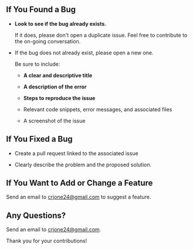 ## If You Found a Bug

- **Look to see if the bug already exists.**

  If it does, please don't open a duplicate issue. Feel free to contribute to the on-going conversation.

- If the bug does not already exist, please open a new one.

  Be sure to include:

  - **A clear and descriptive title**

  - **A description of the error**

  - **Steps to reproduce the issue**

  - Relevant code snippets, error messages, and associated files

  - A screenshot of the issue

## If You Fixed a Bug

- Create a pull request linked to the associated issue

- Clearly describe the problem and the proposed solution.

## If You Want to Add or Change a Feature

Send an email to crjone24@gmail.com to suggest a feature.

## Any Questions?

Send an email to crjone24@gmail.com.

Thank you for your contributions!
